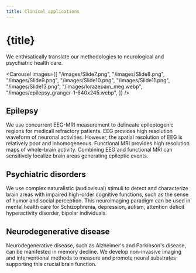 ```yaml
---
title: Clinical applications
---
```


<script lang="ts">
    import Carousel from "$lib/components/Carousel.svelte";
</script>

# {title}

We enthisatically translate our methodologies to neurological and psychiatric health care. 

<Carousel images={[
    "/images/Slide7.png",
    "/images/Slide8.png",
    "/images/Slide9.png",
    "/images/Slide10.png",
    "/images/Slide11.png",
    "/images/Slide13.png",
    "/images/lorazepam_meg.webp",
    "/images/epilepsy_granger-1-640x245.webp",
]} />

## Epilepsy
We use concurrent EEG-MRI measurement to delineate epileptogenic regions for medicall refractory patients. EEG provides high resolution waveform of neuronal activities. However, the spatial resolution of EEG  is relatively poor and inhomogeneous. Functional MRI provides high resolution maps of whole-brain activity. Combining EEG and functional MRI can sensitively localize brain areas generating epileptic events.  

## Psychiatric disorders
We use complex naturalistic (audiovisual) stimuli to detect and characterize brain areas with impaired high-order cognitive functions, such as the sense of humor and social perception. This neuroimaging paradigm can be used in mental health care for Schizophrenia, depression, autism, attention deficit hyperactivity disorder, bipolar individuals.

## Neurodegenerative disease
Neurodegenerative disease, such as Alzheimer's and Parkinson's disease, can be manifested in memory decline. We develop non-invasive imaging and interventional methods to measure and  promote neural substrates supporting this crucial brain function.
 
